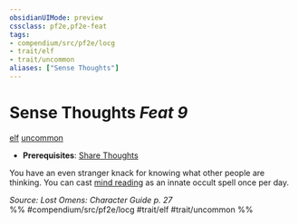 ```yaml
---
obsidianUIMode: preview
cssclass: pf2e,pf2e-feat
tags:
- compendium/src/pf2e/locg
- trait/elf
- trait/uncommon
aliases: ["Sense Thoughts"]
---
```

# Sense Thoughts  *Feat 9*  
[elf](/rules/traits/elf.md)  [uncommon](/rules/traits/uncommon.md)  

- **Prerequisites**: [Share Thoughts](/compendium/feats/share-thoughts-locg.md)

You have an even stranger knack for knowing what other people are thinking. You can cast [mind reading](/compendium/spells/mind-reading.md) as an innate occult spell once per day.

*Source: Lost Omens: Character Guide p. 27*  
%% #compendium/src/pf2e/locg #trait/elf #trait/uncommon %%